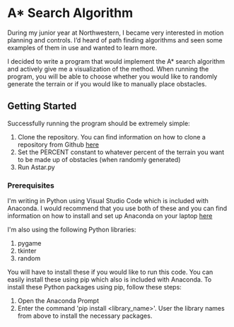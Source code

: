 # A* Search Algorithm

During my junior year at Northwestern, I became very interested in motion planning and controls. I’d heard of path finding algorithms and seen some examples of them in use and wanted to learn more. 

I decided to write a program that would implement the A* search algorithm and actively give me a visualization of the method. When running the program, you will be able to choose whether you would like to randomly generate the terrain or if you would like to manually place obstacles.

## Getting Started

Successfully running the program should be extremely simple:

1. Clone the repository. You can find information on how to clone a repository from Github [here](https://docs.github.com/en/github/creating-cloning-and-archiving-repositories/cloning-a-repository)
2. Set the PERCENT constant to whatever percent of the terrain you want to be made up of obstacles (when randomly generated)
3. Run Astar.py

### Prerequisites

I'm writing in Python using Visual Studio Code which is included with Anaconda. I would recommend that you use both of these and you can find information on how to install and set up Anaconda on your laptop [here](https://docs.anaconda.com/anaconda/install/)

I'm also using the following Python libraries:
1. pygame
2. tkinter
3. random

You will have to install these if you would like to run this code. You can easily install these using pip which also is included with Anaconda. To install these Python packages using pip, follow these steps:

1. Open the Anaconda Prompt
2. Enter the command 'pip install <library_name>'. User the library names from above to install the necessary packages.





